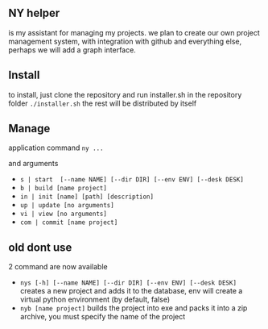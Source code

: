 ## NY helper 
is my assistant for managing my projects.
we plan to create our own project management system, with integration with github and everything else, perhaps we will add a graph interface.


## Install    
to install, just clone the repository and run installer.sh in the repository folder
`./installer.sh`
the rest will be distributed by itself

## Manage
application command `ny ...`

and arguments 
- `s | start  [--name NAME] [--dir DIR] [--env ENV] [--desk DESK]`
- `b | build [name project]`
- `in | init [name] [path] [description]`
- `up | update [no arguments]`
- `vi | view [no arguments]`
- `com | commit [name project]`



## old dont use 
2 command are now available
- `nys [-h] [--name NAME] [--dir DIR] [--env ENV] [--desk DESK]` creates a new project and adds it to the database, env will create a virtual python environment (by default, false)
- `nyb [name project]` builds the project into exe and packs it into a zip archive, you must specify the name of the project

